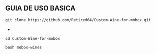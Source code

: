 ## GUIA DE USO BASICA

```termux
git clone https://github.com/Retired64/Custom-Wine-for-mobox.git
```
-
```termux
cd Custom-Wine-for-mobox
```

```termux
bash mobox-wines
```
